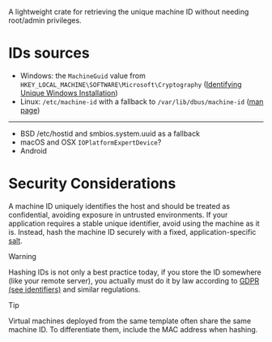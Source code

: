 A lightweight crate for retrieving the unique machine ID without needing root/admin privileges.

# IDs sources
- Windows: the `MachineGuid` value from `HKEY_LOCAL_MACHINE\SOFTWARE\Microsoft\Cryptography` ([Identifying Unique Windows Installation](https://learn.microsoft.com/en-us/answers/questions/1489139/identifying-unique-windows-installation))
- Linux: `/etc/machine-id` with a fallback to `/var/lib/dbus/machine-id` ([man page](https://man7.org/linux/man-pages/man5/machine-id.5.html))
---
- BSD /etc/hostid and smbios.system.uuid as a fallback
- macOS and OSX `IOPlatformExpertDevice`?
- Android

# Security Considerations
A machine ID uniquely identifies the host and should be treated as confidential, avoiding exposure in untrusted environments.
If your application requires a stable unique identifier, avoid using the machine as it is.
Instead, hash the machine ID securely with a fixed, application-specific [salt](https://en.wikipedia.org/wiki/Salt_(cryptography)).

> [!WARNING]  
> Hashing IDs is not only a best practice today, if you store the ID somewhere (like your remote server), you actually must do it by law according to [GDPR (see identifiers)](https://gdpr.eu/eu-gdpr-personal-data/) and similar regulations.

> [!TIP]  
> Virtual machines deployed from the same template often share the same machine ID. To differentiate them, include the MAC address when hashing.
